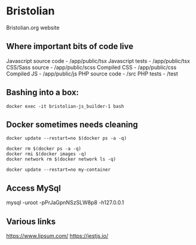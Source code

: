 # Bristolian

Bristolian.org website


## Where important bits of code live

Javascript source code - /app/public/tsx
Javascript tests - /app/public/tsx
CSS/Sass source - /app/public/scss
Compiled CSS - /app/public/css
Compiled JS - /app/public/js
PHP source code - /src
PHP tests - /test


## Bashing into a box:

```
docker exec -it bristolian-js_builder-1 bash
```

## Docker sometimes needs cleaning

```
docker update --restart=no $(docker ps -a -q)

docker rm $(docker ps -a -q)
docker rmi $(docker images -q)
docker network rm $(docker network ls -q)

docker update --restart=no my-container
```


## Access MySql

mysql -uroot -pPrJaGpnNSzSLW8p8 -h127.0.0.1


## Various links

https://www.lipsum.com/
https://jestjs.io/
